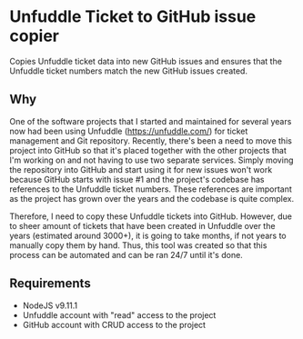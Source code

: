 # Unfuddle Ticket to GitHub issue copier
Copies Unfuddle ticket data into new GitHub issues and ensures that the Unfuddle ticket numbers match the new GitHub issues created.

## Why
One of the software projects that I started and maintained for several years now had been using Unfuddle (https://unfuddle.com/) for ticket management and Git repository.
Recently, there's been a need to move this project into GitHub so that it's placed together with the other projects that I'm working on and not having to use two separate services.
Simply moving the repository into GitHub and start using it for new issues won't work because GitHub starts with issue #1 and the project's codebase has references to the Unfuddle ticket numbers. These references are important as the project has grown over the years and the codebase is quite complex.

Therefore, I need to copy these Unfuddle tickets into GitHub. However, due to sheer amount of tickets that have been created in Unfuddle over the years (estimated around 3000+), it is going to take months, if not years to manually copy them by hand. Thus, this tool was created so that this process can be automated and can be ran 24/7 until it's done.

## Requirements
- NodeJS v9.11.1
- Unfuddle account with "read" access to the project
- GitHub account with CRUD access to the project

